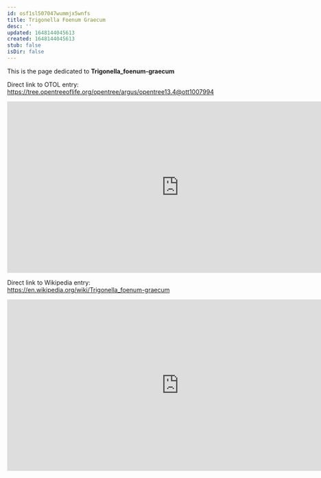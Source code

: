 ```yaml
---
id: osf1sl507047wummjx5wnfs
title: Trigonella Foenum Graecum
desc: ''
updated: 1648144045613
created: 1648144045613
stub: false
isDir: false
---
```

This is the page dedicated to **Trigonella_foenum-graecum**


Direct link to OTOL entry: https://tree.opentreeoflife.org/opentree/argus/opentree13.4@ott1007994



<html>
    <body>
    <iframe src="https://tree.opentreeoflife.org/opentree/argus/opentree13.4@ott1007994"
    width="800" height="400" frameborder="0" allowfullscreen> </iframe>
    </body>
</html>
    


Direct link to Wikipedia entry: https://en.wikipedia.org/wiki/Trigonella_foenum-graecum



<html>
    <body>
    <iframe src="https://en.wikipedia.org/wiki/Trigonella_foenum-graecum"
    width="800" height="400" frameborder="0" allowfullscreen> </iframe>
    </body>
</html>
    
